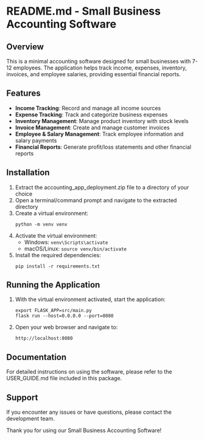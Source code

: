 # README.md - Small Business Accounting Software

## Overview

This is a minimal accounting software designed for small businesses with 7-12 employees. The application helps track income, expenses, inventory, invoices, and employee salaries, providing essential financial reports.

## Features

- **Income Tracking**: Record and manage all income sources
- **Expense Tracking**: Track and categorize business expenses
- **Inventory Management**: Manage product inventory with stock levels
- **Invoice Management**: Create and manage customer invoices
- **Employee & Salary Management**: Track employee information and salary payments
- **Financial Reports**: Generate profit/loss statements and other financial reports

## Installation

1. Extract the accounting_app_deployment.zip file to a directory of your choice
2. Open a terminal/command prompt and navigate to the extracted directory
3. Create a virtual environment:
   ```
   python -m venv venv
   ```
4. Activate the virtual environment:
   - Windows: `venv\Scripts\activate`
   - macOS/Linux: `source venv/bin/activate`
5. Install the required dependencies:
   ```
   pip install -r requirements.txt
   ```

## Running the Application

1. With the virtual environment activated, start the application:
   ```
   export FLASK_APP=src/main.py
   flask run --host=0.0.0.0 --port=8080
   ```
2. Open your web browser and navigate to:
   ```
   http://localhost:8080
   ```

## Documentation

For detailed instructions on using the software, please refer to the USER_GUIDE.md file included in this package.

## Support

If you encounter any issues or have questions, please contact the development team.

Thank you for using our Small Business Accounting Software!
